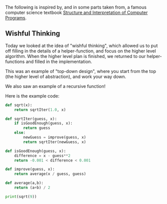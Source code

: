 The following is inspired by, and in some parts taken from, a famous computer science textbook [Structure and Interpretation of Computer Programs](https://mitpress.mit.edu/sites/default/files/sicp/full-text/book/book-Z-H-9.html).

## Wishful Thinking

Today we looked at the idea of "wishful thinking", which allowed us to put off filling in the details of a helper-function, and focus on the higher level algorithm. When the higher level plan is finished, we returned to our helper-functions and filled in the implementation.

This was an example of "top-down design", where you start from the top (the higher level of abstraction), and work your way down.

We also saw an example of a recursive function!

Here is the example code:

```python
def sqrt(x):
    return sqrtIter(1.0, x)

def sqrtIter(guess, x):
    if isGoodEnough(guess, x):
        return guess
    else:
        newGuess = improve(guess, x)
        return sqrtIter(newGuess, x)

def isGoodEnough(guess, x):
    difference = x - guess**2
    return -0.001 < difference < 0.001

def improve(guess, x):
    return average(x / guess, guess)

def average(a,b):
    return (a+b) / 2

print(sqrt(9))

```
